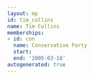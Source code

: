 ```yaml
---
layout: mp
id: tim_collins
name: Tim Collins
memberships:
- id: con
  name: Conservative Party
  start: 
  end: '2005-03-18'
autogenerated: true
---
```

